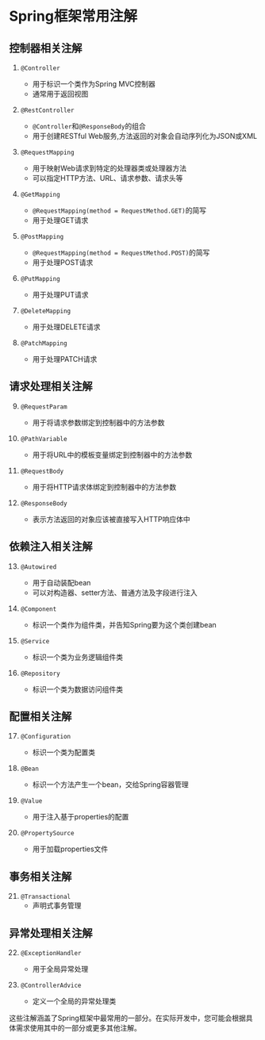 # Spring框架常用注解

## 控制器相关注解

1. `@Controller`
   - 用于标识一个类作为Spring MVC控制器
   - 通常用于返回视图

2. `@RestController`
   - `@Controller`和`@ResponseBody`的组合
   - 用于创建RESTful Web服务,方法返回的对象会自动序列化为JSON或XML

3. `@RequestMapping`
   - 用于映射Web请求到特定的处理器类或处理器方法
   - 可以指定HTTP方法、URL、请求参数、请求头等

4. `@GetMapping`
   - `@RequestMapping(method = RequestMethod.GET)`的简写
   - 用于处理GET请求

5. `@PostMapping`
   - `@RequestMapping(method = RequestMethod.POST)`的简写
   - 用于处理POST请求

6. `@PutMapping`
   - 用于处理PUT请求

7. `@DeleteMapping`
   - 用于处理DELETE请求

8. `@PatchMapping`
   - 用于处理PATCH请求

## 请求处理相关注解

9. `@RequestParam`
   - 用于将请求参数绑定到控制器中的方法参数

10. `@PathVariable`
    - 用于将URL中的模板变量绑定到控制器中的方法参数

11. `@RequestBody`
    - 用于将HTTP请求体绑定到控制器中的方法参数

12. `@ResponseBody`
    - 表示方法返回的对象应该被直接写入HTTP响应体中

## 依赖注入相关注解

13. `@Autowired`
    - 用于自动装配bean
    - 可以对构造器、setter方法、普通方法及字段进行注入

14. `@Component`
    - 标识一个类作为组件类，并告知Spring要为这个类创建bean

15. `@Service`
    - 标识一个类为业务逻辑组件类

16. `@Repository`
    - 标识一个类为数据访问组件类

## 配置相关注解

17. `@Configuration`
    - 标识一个类为配置类

18. `@Bean`
    - 标识一个方法产生一个bean，交给Spring容器管理

19. `@Value`
    - 用于注入基于properties的配置

20. `@PropertySource`
    - 用于加载properties文件

## 事务相关注解

21. `@Transactional`
    - 声明式事务管理

## 异常处理相关注解

22. `@ExceptionHandler`
    - 用于全局异常处理

23. `@ControllerAdvice`
    - 定义一个全局的异常处理类

这些注解涵盖了Spring框架中最常用的一部分。在实际开发中，您可能会根据具体需求使用其中的一部分或更多其他注解。

